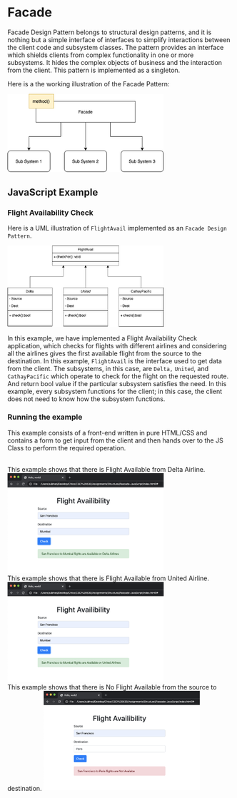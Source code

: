 # Facade

Facade Design Pattern belongs to structural design patterns, and it is nothing but a simple interface of interfaces to simplify interactions between the client code and subsystem classes. The pattern provides an interface which shields clients from complex functionality in one or more subsystems. It hides the complex objects of business and the interaction from the client. This pattern is implemented as a singleton.

Here is a the working illustration of the Facade Pattern:

<img src="Facade.png" width="350">

## JavaScript Example

### Flight Availability Check

Here is a UML illustration of `FlightAvail` implemented as an `Facade Design Pattern`.

<img src="Facade_UML.png" width="350">

In this example, we have implemented a Flight Availability Check application, which checks for flights with different airlines and considering all the airlines gives the first available flight from the source to the destination. In this example, `FlightAvail` is the interface used to get data from the client. The subsystems, in this case, are `Delta,` `United`, and `CathayPacific` which operate to check for the flight on the requested route. And return bool value if the particular subsystem satisfies the need. In this example, every subsystem functions for the client; in this case, the client does not need to know how the subsystem functions.

### Running the example

This example consists of a front-end written in pure HTML/CSS and contains a form to get input from the client and then hands over to the JS Class to perform the required operation.

<br>
This example shows that there is Flight Available from Delta Airline.
<img src="S1.png" width="350">

<br>
This example shows that there is Flight Available from United Airline.
<img src="S2.png" width="350">

<br>
This example shows that there is No Flight Available from the source to destination.
<img src="S3.png" width="350">
